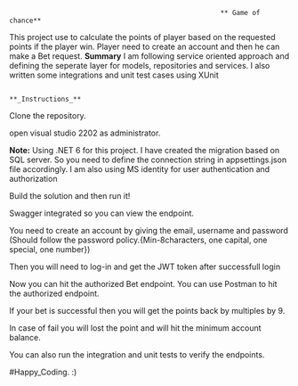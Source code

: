                                                          ** Game of chance**
This project use to calculate the points of player based on the requested points if the player win. Player need to create an account and then he can make a Bet request.
                                                              **Summary** 
I am following service oriented approach and defining the seperate layer for models, repositories and services. I also written some integrations and unit test cases using XUnit

                                                          **_Instructions_**

Clone the repository.

open visual studio 2202 as administrator.

**Note:** Using .NET 6 for this project. I have created the migration based on SQL server. So you need to define the connection string in appsettings.json file accordingly. 
I am also using MS identity for user authentication and authorization

Build the solution and then run it!

Swagger integrated so you can view the endpoint.

You need to create an account by giving the email, username and password (Should follow the password policy.{Min-8characters, one capital, one special, one number})

Then you will need to log-in and get the JWT token after successfull login

Now you can hit the authorized Bet endpoint. You can use Postman to hit the authorized endpoint. 

If your bet is successful then you will get the points back by multiples by 9.

In case of fail you will lost the point and will hit the minimum account balance.

You can also run the integration and unit tests to verify the endpoints.

#Happy_Coding. :)
